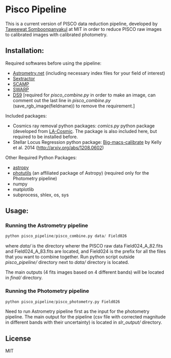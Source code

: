 # Pisco Pipeline

This is a current version of PISCO data reduction pipeline, developed by [Taweewat Somboonpanyakul](http://leogulus.github.io/) at MIT in order to reduce PISCO raw images to calibrated images with calibrated photometry.

## Installation:

Required softwares before using the pipeline:
- [Astrometry.net](http://astrometry.net/use.html) (including necessary index files for your field of interest)
- [Sextractor](http://www.astromatic.net/software/sextractor)
- [SCAMP](https://www.astromatic.net/software/scamp)
- [SWARP](https://www.astromatic.net/software/swarp)
- [DS9](http://ds9.si.edu/site/Download.html) [required for *pisco_combine.py* in order to make an image, can comment out the last line in *pisco_combine.py* (save_rgb_image(fieldname)) to remove the requirement.] 

Included packages:
- Cosmics ray removal python packages: *comics.py* python package (developed from [LA-Cosmic](http://www.astro.yale.edu/dokkum/lacosmic/). The package is also included here, but required to be installed before.
- Stellar Locus Regression python package: [Big-macs-calibrate](https://github.com/patkel/big-macs-calibrate) by Kelly et al. 2014 (http://arxiv.org/abs/1208.0602)

Other Required Python Packages:
- [astropy](www.astropy.org/)
- [photutils](https://photutils.readthedocs.io/) (an affiliated package of Astropy) (required only for the Photometry pipeline)
- numpy
- matplotlib
- subprocess, shlex, os, sys

## Usage:

### Running the Astrometry pipeline
```python
python pisco_pipeline/pisco_combine.py data/ Field026
```
where *data/* is the directory wherer the PISCO raw data Field024_A_82.fits and Field024_A_83.fits are located, and Field024 is the prefix for all the files that you want to combine together. Run python script outside *pisco_pipeline/* directory next to *data/* directory is located.

The main outputs (4 fits images based on 4 different bands) will be located in *final/* directory.

### Running the Photometry pipeline
```python
python pisco_pipeline/pisco_photometry.py Field026
```
Need to run Astrometry pipeline first as the input for the photometry pipeline. The main output for the pipeline (csv file with corrected magnitude in different bands with their uncertainty) is located in *slr_output/* directory.

## License

MIT
